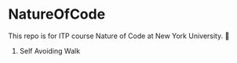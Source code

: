# NatureOfCode
This repo is for ITP course Nature of Code at New York University. 🎨
1. Self Avoiding Walk
